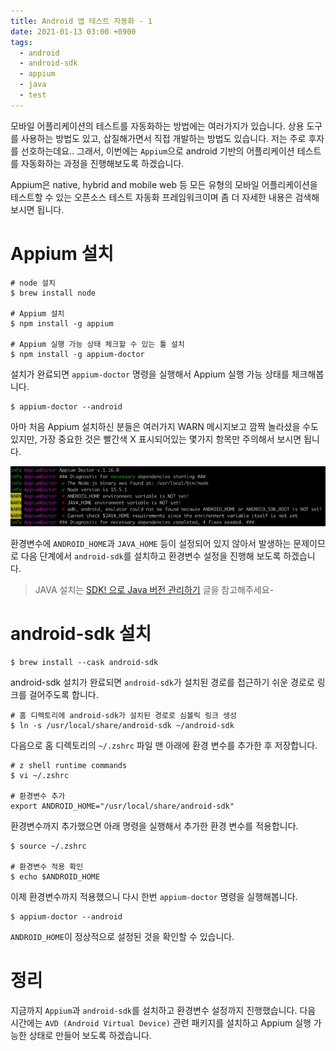 ```yaml
---
title: Android 앱 테스트 자동화 - 1
date: 2021-01-13 03:00 +0900
tags:
  - android
  - android-sdk
  - appium 
  - java
  - test
---
```


모바일 어플리케이션의 테스트를 자동화하는 방법에는 여러가지가 있습니다. 상용 도구를 사용하는 방법도 있고, 삽질해가면서 직접 개발하는 방법도 있습니다.
저는 주로 후자를 선호하는데요.. 그래서, 이번에는 `Appium`으로 android 기반의 어플리케이션 테스트를 자동화하는 과정을 진행해보도록 하겠습니다.

Appium은 native, hybrid and mobile web 등 모든 유형의 모바일 어플리케이션을 테스트할 수 있는 오픈소스 테스트 자동화 프레임워크이며 좀 더 자세한 내용은 검색해보시면 됩니다.

# Appium 설치

``` shell
# node 설치
$ brew install node

# Appium 설치
$ npm install -g appium

# Appium 실행 가능 상태 체크할 수 있는 툴 설치
$ npm install -g appium-doctor
```

설치가 완료되면 `appium-doctor` 명령을 실행해서 Appium 실행 가능 상태를 체크해봅니다.

``` shell
$ appium-doctor --android
```

아마 처음 Appium 설치하신 분들은 여러가지 WARN 메시지보고 깜짝 놀라셨을 수도 있지만, 가장 중요한 것은 빨간색 X 표시되어있는 몇가지 항목만 주의해서 보시면 됩니다.

![](/images/2021-01-13/appium-doctor-1.jpg)

환경변수에 `ANDROID_HOME`과 `JAVA_HOME` 등이 설정되어 있지 않아서 발생하는 문제이므로 다음 단계에서 `android-sdk`를 설치하고 환경변수 설정을 진행해 보도록 하겠습니다.

> JAVA 설치는 [SDK! 으로 Java 버전 관리하기](https://phoby.github.io/sdkman/) 글을 참고해주세요-

# android-sdk 설치
``` shell
$ brew install --cask android-sdk
```

android-sdk 설치가 완료되면 `android-sdk`가 설치된 경로를 접근하기 쉬운 경로로 링크를 걸어주도록 합니다.

``` shell
# 홈 디렉토리에 android-sdk가 설치된 경로로 심볼릭 링크 생성
$ ln -s /usr/local/share/android-sdk ~/android-sdk
```

다음으로 홈 디렉토리의 `~/.zshrc` 파일 맨 아래에 환경 변수를 추가한 후 저장합니다.

``` shell
# z shell runtime commands
$ vi ~/.zshrc

# 환경변수 추가
export ANDROID_HOME="/usr/local/share/android-sdk"
```

환경변수까지 추가했으면 아래 명령을 실행해서 추가한 환경 변수를 적용합니다.

``` shell
$ source ~/.zshrc

# 환경변수 적용 확인
$ echo $ANDROID_HOME
```

이제 환경변수까지 적용했으니 다시 한번 `appium-doctor` 명령을 실행해봅니다.

``` shell
$ appium-doctor --android
```

`ANDROID_HOME`이 정상적으로 설정된 것을 확인할 수 있습니다.

# 정리
지금까지 `Appium`과 `android-sdk`를 설치하고 환경변수 설정까지 진행했습니다.
다음 시간에는 `AVD (Android Virtual Device)` 관련 패키지를 설치하고 Appium 실행 가능한 상태로 만들어 보도록 하겠습니다.


